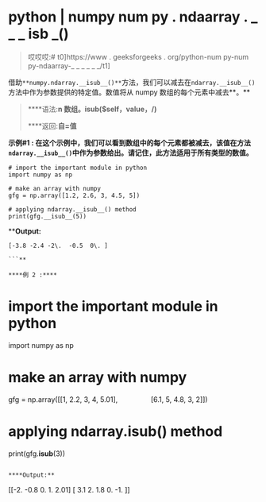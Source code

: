 # python | numpy num py . ndaarray . _ _ _ isb _()

> 哎哎哎:# t0]https://www . geeksforgeeks . org/python-num py-num py-ndaarray-_ _ _ _ _ _/t1]

借助`**numpy.ndarray.__isub__()**`方法，我们可以减去在`ndarray.__isub__()`方法中作为参数提供的特定值。数值将从 numpy 数组的每个元素中减去**。**

> ****语法:**n 数组。__isub__($self，value，/)**
> 
> ****返回:**自=值**

****示例#1 :**
在这个示例中，我们可以看到数组中的每个元素都被**减去**，该值在方法`ndarray.__isub__()`中作为参数给出。请记住，此方法适用于所有类型的数值。**

```
# import the important module in python
import numpy as np

# make an array with numpy
gfg = np.array([1.2, 2.6, 3, 4.5, 5])

# applying ndarray.__isub__() method
print(gfg.__isub__(5))
```

****Output:**

```
[-3.8 -2.4 -2\.  -0.5  0\. ]

```** 

****例 2 :****

```
# import the important module in python
import numpy as np

# make an array with numpy
gfg = np.array([[1, 2.2, 3, 4, 5.01],
                [6.1, 5, 4.8, 3, 2]])

# applying ndarray.__isub__() method
print(gfg.__isub__(3))
```

****Output:**

```
[[-2\.   -0.8   0\.    1\.    2.01]
 [ 3.1   2\.    1.8   0\.   -1\.  ]]

```**
